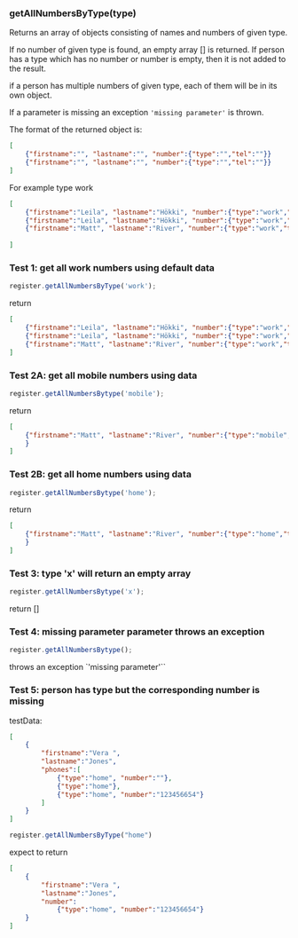 ### **getAllNumbersByType(type)**

Returns an array of objects consisting of names and numbers of given type.

If no number of given type is found, an empty array [] is returned.
If person has a type which has no number or number is empty, then it is not added to the result.

if a person has multiple numbers of given type, each of them will be in its own object.

If a parameter is missing an exception `'missing parameter'` is thrown.

The format of the returned object is:

```json
[
    {"firstname":"", "lastname":"", "number":{"type":"","tel":""}}
    {"firstname":"", "lastname":"", "number":{"type":"","tel":""}}
]
```

For example type work
```json
[
    {"firstname":"Leila", "lastname":"Hökki", "number":{"type":"work","tel":"87654321"}}
    {"firstname":"Leila", "lastname":"Hökki", "number":{"type":"work","tel":"05040302"}}
    {"firstname":"Matt", "lastname":"River", "number":{"type":"work","tel":"3214569"}}
    
]
```

### Test 1: get all work numbers using default data
```js
register.getAllNumbersByType('work');
```
return
```json
[
    {"firstname":"Leila", "lastname":"Hökki", "number":{"type":"work","tel":"87654321"}}
    {"firstname":"Leila", "lastname":"Hökki", "number":{"type":"work","tel":"05040302"}}
    {"firstname":"Matt", "lastname":"River", "number":{"type":"work","tel":"3214569"}}   
]
```

### Test 2A: get all mobile numbers using data

```js
register.getAllNumbersBytype('mobile');
```
return 
```json
[
    {"firstname":"Matt", "lastname":"River", "number":{"type":"mobile","tel":"3214569"},
    }    
]
```

### Test 2B: get all home numbers using data

```js
register.getAllNumbersBytype('home');
```
return 
```json
[
    {"firstname":"Matt", "lastname":"River", "number":{"type":"home","tel":"567890123"},
    }    
]
```


### Test 3: type 'x' will return an empty array

```js
register.getAllNumbersBytype('x');
```
return []

### Test 4: missing parameter parameter throws an exception
```js
register.getAllNumbersBytype();
```
throws an exception `'missing parameter'``

### Test 5: person has type but the corresponding number is missing

testData:
```json
[
    {
        "firstname":"Vera ",
        "lastname":"Jones",
        "phones":[
            {"type":"home", "number":""},
            {"type":"home"},
            {"type":"home", "number":"123456654"}
        ]
    }
]

```

```js
register.getAllNumbersByType("home")
```
expect to return
```json
[
    {
        "firstname":"Vera ",
        "lastname":"Jones",
        "number":
            {"type":"home", "number":"123456654"}   
    }
]
```





